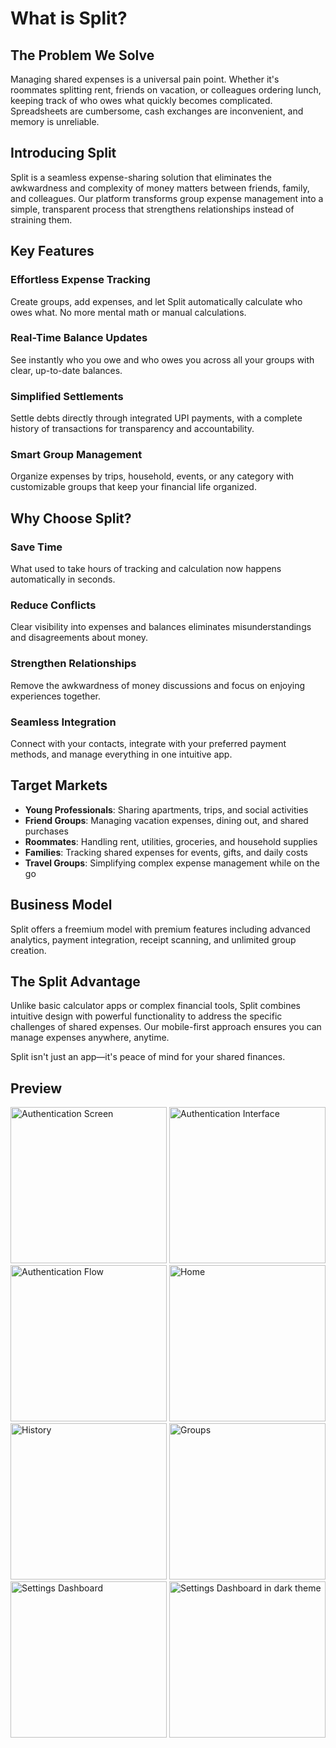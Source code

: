# What is Split?

## The Problem We Solve

Managing shared expenses is a universal pain point. Whether it's roommates splitting rent, friends on vacation, or colleagues ordering lunch, keeping track of who owes what quickly becomes complicated. Spreadsheets are cumbersome, cash exchanges are inconvenient, and memory is unreliable.

## Introducing Split

Split is a seamless expense-sharing solution that eliminates the awkwardness and complexity of money matters between friends, family, and colleagues. Our platform transforms group expense management into a simple, transparent process that strengthens relationships instead of straining them.

## Key Features

### Effortless Expense Tracking

Create groups, add expenses, and let Split automatically calculate who owes what. No more mental math or manual calculations.

### Real-Time Balance Updates

See instantly who you owe and who owes you across all your groups with clear, up-to-date balances.

### Simplified Settlements

Settle debts directly through integrated UPI payments, with a complete history of transactions for transparency and accountability.

### Smart Group Management

Organize expenses by trips, household, events, or any category with customizable groups that keep your financial life organized.

## Why Choose Split?

### Save Time

What used to take hours of tracking and calculation now happens automatically in seconds.

### Reduce Conflicts

Clear visibility into expenses and balances eliminates misunderstandings and disagreements about money.

### Strengthen Relationships

Remove the awkwardness of money discussions and focus on enjoying experiences together.

### Seamless Integration

Connect with your contacts, integrate with your preferred payment methods, and manage everything in one intuitive app.

## Target Markets

- **Young Professionals**: Sharing apartments, trips, and social activities
- **Friend Groups**: Managing vacation expenses, dining out, and shared purchases
- **Roommates**: Handling rent, utilities, groceries, and household supplies
- **Families**: Tracking shared expenses for events, gifts, and daily costs
- **Travel Groups**: Simplifying complex expense management while on the go

## Business Model

Split offers a freemium model with premium features including advanced analytics, payment integration, receipt scanning, and unlimited group creation.

## The Split Advantage

Unlike basic calculator apps or complex financial tools, Split combines intuitive design with powerful functionality to address the specific challenges of shared expenses. Our mobile-first approach ensures you can manage expenses anywhere, anytime.

Split isn't just an app—it's peace of mind for your shared finances.


## Preview
<img src="https://github.com/user-attachments/assets/10cc2dad-36b7-4268-92eb-461e3c5127be" width="250" alt="Authentication Screen" />
<img src="https://github.com/user-attachments/assets/2713d438-fb46-4045-86f7-d897e0bef6d7" width="250" alt="Authentication Interface" />
<img src="https://github.com/user-attachments/assets/6fe4f053-cae8-444f-8cfb-59e8a00def5c" width="250" alt="Authentication Flow" />
<img src="https://github.com/user-attachments/assets/8952fad9-beba-41b4-98b7-b333945dfdef" width="250" alt="Home" />
<img src="https://github.com/user-attachments/assets/3b57fc2d-7aac-41b8-8fae-9ba9033d0638" width="250" alt="History" />
<img src="https://github.com/user-attachments/assets/f6ad7cb3-d98c-4b53-bb53-cd97de2c237e" width="250" alt="Groups" />
<img src="https://github.com/user-attachments/assets/ce02a0ef-fae0-4187-b554-cf10622b92d8" width="250" alt="Settings Dashboard" />
<img src="https://github.com/user-attachments/assets/2d27c9bb-4933-4491-9e27-b6789eafda73" width="250" alt="Settings Dashboard in dark theme" />
